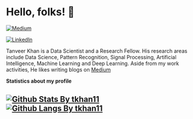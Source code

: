 # Hello, folks! :wave:

[![Medium](https://img.shields.io/badge/medium-%2312100E.svg?&style=for-the-badge&logo=medium&logoColor=white)](https://medium.com/@takhan.11)

[![LinkedIn][linkedin-shield]][linkedin-url]

Tanveer Khan is a Data Scientist and a Research Fellow. His research areas include Data Science, Pattern Recognition, Signal Processing, Artificial Intelligence, Machine Learning and Deep Learning. Aside from my work activities, He likes writing blogs on [Medium](https://medium.com/@takhan.11)



  <summary> <b> Statistics about my profile </b></summary>

  [![Github Stats By tkhan11](https://github-readme-stats.vercel.app/api?username=tkhan11&hide=prs&show_icons=true&title_color=fff&icon_color=79ff97&text_color=9f9f9f&bg_color=151515)]()
  [![Github Langs By tkhan11](https://github-readme-stats.vercel.app/api/top-langs/?username=tkhan11&layout=compact&show_icons=true&title_color=fff&icon_color=79ff97&text_color=9f9f9f&bg_color=151515)]()
---

[linkedin-shield]: https://img.shields.io/badge/-LinkedIn-black.svg?style=flat-square&logo=linkedin&colorB=555
[linkedin-url]: https://www.linkedin.com/in/takhan11/
